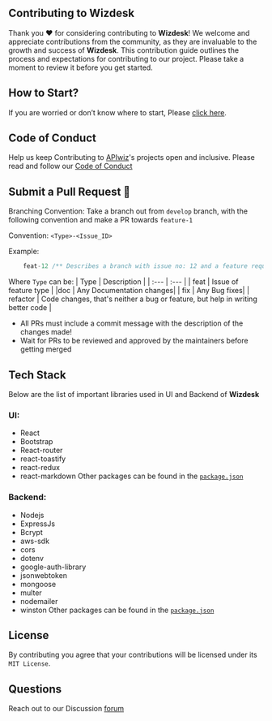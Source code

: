 ## Contributing to Wizdesk

Thank you ❤️ for considering contributing to **Wizdesk**! We welcome and appreciate contributions from the community, as they are invaluable to the growth and success of **Wizdesk**. This contribution guide outlines the process and expectations for contributing to our project. Please take a moment to review it before you get started.

## How to Start?
If you are worried or don’t know where to start, Please [click here](https://github.com/apiwizlabs/wizdesk#-getting-started).

## Code of Conduct
Help us keep Contributing to [APIwiz](https://www.apiwiz.io/)'s projects open and inclusive. Please read and follow our [Code of Conduct](https://github.com/apiwizlabs/wizdesk/blob/main/CODE_OF_CONDUCT.md)

## Submit a Pull Request 🚀

Branching Convention:
Take a branch out from `develop` branch, with the following convention and make a PR towards `feature-1`

Convention: `<Type>-<Issue_ID>`

Example:
```javascript
    feat-12 /** Describes a branch with issue no: 12 and a feature request */
```

Where `Type` can be:
| Type | Description |
| :---   | :--- |
| feat | Issue of feature type |
|doc | Any Documentation changes|
| fix | Any Bug fixes|
| refactor | Code changes, that's neither a bug or feature, but help in writing better code |

- All PRs must include a commit message with the description of the changes made!
- Wait for PRs to be reviewed and approved by the maintainers before getting merged


## Tech Stack
Below are the list of important libraries used in UI and Backend of **Wizdesk**

### UI:
- React
- Bootstrap
- React-router
- react-toastify
- react-redux
- react-markdown
Other packages can be found in the [`package.json`](./package.json)

### Backend:
- Nodejs
- ExpressJs
- Bcrypt
- aws-sdk
- cors
- dotenv
- google-auth-library
- jsonwebtoken
- mongoose
- multer
- nodemailer
- winston
Other packages can be found in the [`package.json`](./Server/package.json)

## License
By contributing you agree that your contributions will be licensed under its `MIT License`.

## Questions
Reach out to our Discussion [forum](https://github.com/apiwizlabs/wizdesk/discussions)